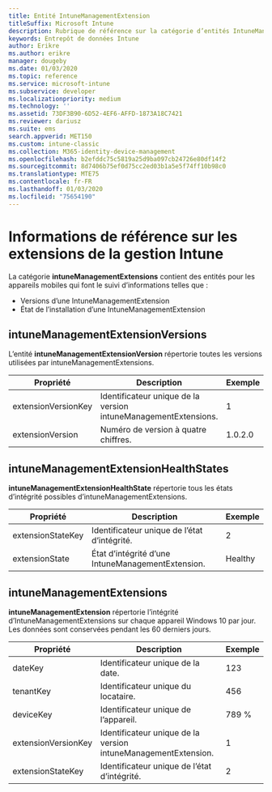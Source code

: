 ```yaml
---
title: Entité IntuneManagementExtension
titleSuffix: Microsoft Intune
description: Rubrique de référence sur la catégorie d’entités IntuneManagementExtension dans l’API d’entrepôt de données Intune.
keywords: Entrepôt de données Intune
author: Erikre
ms.author: erikre
manager: dougeby
ms.date: 01/03/2020
ms.topic: reference
ms.service: microsoft-intune
ms.subservice: developer
ms.localizationpriority: medium
ms.technology: ''
ms.assetid: 73DF3B90-6D52-4EF6-AFFD-1873A18C7421
ms.reviewer: dariusz
ms.suite: ems
search.appverid: MET150
ms.custom: intune-classic
ms.collection: M365-identity-device-management
ms.openlocfilehash: b2efddc75c5819a25d9ba097cb24726e80df14f2
ms.sourcegitcommit: 8d7406b75ef0d75cc2ed03b1a5e5f74ff10b98c0
ms.translationtype: MTE75
ms.contentlocale: fr-FR
ms.lasthandoff: 01/03/2020
ms.locfileid: "75654190"
---
```

# <a name="reference-for-intune-management-extensions"></a>Informations de référence sur les extensions de la gestion Intune

La catégorie **intuneManagementExtensions** contient des entités pour les appareils mobiles qui font le suivi d’informations telles que :

- Versions d’une IntuneManagementExtension
- État de l’installation d’une IntuneManagementExtension

## <a name="intunemanagementextensionversions"></a>intuneManagementExtensionVersions

L’entité **intuneManagementExtensionVersion** répertorie toutes les versions utilisées par intuneManagementExtensions.

| Propriété  | Description | Exemple |
|---------|------------|--------|
| extensionVersionKey |Identificateur unique de la version intuneManagementExtensions. | 1 |
| extensionVersion |Numéro de version à quatre chiffres. |1.0.2.0 |

## <a name="intunemanagementextensionhealthstates"></a>intuneManagementExtensionHealthStates

**intuneManagementExtensionHealthState** répertorie tous les états d’intégrité possibles d’intuneManagementExtensions.

| Propriété  | Description | Exemple |
|---------|------------|--------|
| extensionStateKey |Identificateur unique de l’état d’intégrité. | 2 |
| extensionState |État d’intégrité d’une IntuneManagementExtension. | Healthy |

## <a name="intunemanagementextensions"></a>intuneManagementExtensions

**intuneManagementExtension** répertorie l’intégrité d’IntuneManagementExtensions sur chaque appareil Windows 10 par jour.
Les données sont conservées pendant les 60 derniers jours. 


|      Propriété       |                         Description                         | Exemple |
|---------------------|-------------------------------------------------------------|---------|
|       dateKey       |               Identificateur unique de la date.                |   123   |
|      tenantKey      |              Identificateur unique du locataire.               |   456   |
|      deviceKey      |              Identificateur unique de l’appareil.               |   789 %   |
| extensionVersionKey | Identificateur unique de la version intuneManagementExtension. |    1    |
|  extensionStateKey  |             Identificateur unique de l’état d’intégrité.              |    2    |

